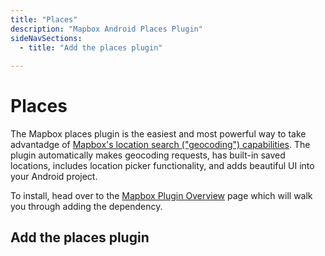 ```yaml
---
title: "Places"
description: "Mapbox Android Places Plugin"
sideNavSections:
  - title: "Add the places plugin"
 
---
```


# Places

The Mapbox places plugin is the easiest and most powerful way to take advantadge of [Mapbox's location search ("geocoding") capabilities](https://www.mapbox.com/geocoding/). The plugin automatically makes geocoding requests, has built-in saved locations, includes location picker functionality, and adds beautiful UI into your Android project.

To install, head over to the [Mapbox Plugin Overview](/android-docs/plugins/overview/) page which will walk you through adding the dependency.

## Add the places plugin



